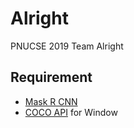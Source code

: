 # Alright
PNUCSE 2019 Team Alright 


## Requirement
- [Mask R CNN](https://github.com/matterport/Mask_RCNN)
- [COCO API](https://github.com/philferriere/cocoapi) for Window 
